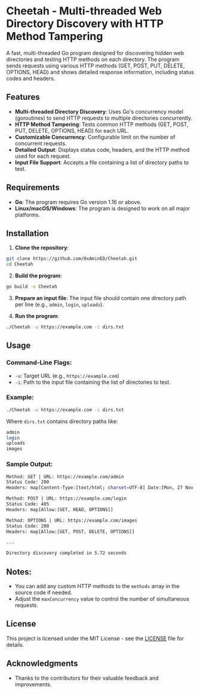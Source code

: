 # Cheetah - Multi-threaded Web Directory Discovery with HTTP Method Tampering

A fast, multi-threaded Go program designed for discovering hidden web directories and testing HTTP methods on each directory. The program sends requests using various HTTP methods (GET, POST, PUT, DELETE, OPTIONS, HEAD) and shows detailed response information, including status codes and headers.

## Features

- **Multi-threaded Directory Discovery**: Uses Go's concurrency model (goroutines) to send HTTP requests to multiple directories concurrently.
- **HTTP Method Tampering**: Tests common HTTP methods (GET, POST, PUT, DELETE, OPTIONS, HEAD) for each URL.
- **Customizable Concurrency**: Configurable limit on the number of concurrent requests.
- **Detailed Output**: Displays status code, headers, and the HTTP method used for each request.
- **Input File Support**: Accepts a file containing a list of directory paths to test.

## Requirements

- **Go**: The program requires Go version 1.16 or above.
- **Linux/macOS/Windows**: The program is designed to work on all major platforms.

## Installation

1. **Clone the repository**:
```bash
git clone https://github.com/0xAminED/Cheetah.git
cd Cheetah
```
2. **Build the program**:
```bash
go build -o Cheetah
```

3. **Prepare an input file**: The input file should contain one directory path per line (e.g., ```admin```, ```login```, ```uploads```).

4. **Run the program**:
```bash
./Cheetah -u https://example.com -i dirs.txt
```

## Usage

### Command-Line Flags:

- ```-u```: Target URL (e.g., ```https://example.com```)
- ```-i```: Path to the input file containing the list of directories to test.


### Example:
```bash
./Cheetah -u https://example.com -i dirs.txt
```
Where ```dirs.txt``` contains directory paths like:

```bash
admin
login
uploads
images
```
### Sample Output:

```bash
Method: GET | URL: https://example.com/admin
Status Code: 200
Headers: map[Content-Type:[text/html; charset=UTF-8] Date:[Mon, 27 Nov 2024 17:15:09 GMT]]

Method: POST | URL: https://example.com/login
Status Code: 405
Headers: map[Allow:[GET, HEAD, OPTIONS]]

Method: OPTIONS | URL: https://example.com/images
Status Code: 200
Headers: map[Allow:[GET, POST, DELETE, OPTIONS]]

...

Directory discovery completed in 5.72 seconds
```

## Notes:

- You can add any custom HTTP methods to the ```methods``` array in the source code if needed.
- Adjust the ```maxConcurrency``` value to control the number of simultaneous requests.

## License

This project is licensed under the MIT License - see the [LICENSE](LICENSE) file for details.

## Acknowledgments

- Thanks to the contributors for their valuable feedback and improvements.
